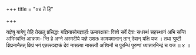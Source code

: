 +++
title = "०४ ते हि"

+++

यज्ञेषु यागेषु तेहि तेखलु प्रसिद्धाः यज्ञियासोयज्ञार्हाः ऊमारक्षकाः विश्वे सर्वे देवाः सधस्थं सहस्थानं अभि सन्ति अभिभवन्ति आक्राम- न्ति हे अग्ने अस्मदीये यज्ञे उशतः कामयमानान् तान् देवान् यक्षि यज । तथा श्रुष्टी क्षिप्रनामैतत् क्षिप्रं भगं एतत्सञ्ज्ञकं देवं नासत्या नासत्यौ अश्विनौ च पुरन्धिं पुरुणां ध्यातारमिन्द्रं च यज ॥ ४ ॥